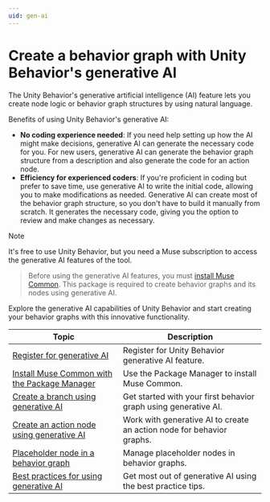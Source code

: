 ```yaml
---
uid: gen-ai
---
```


# Create a behavior graph with Unity Behavior's generative AI

The Unity Behavior's generative artificial intelligence (AI) feature lets you create node logic or behavior graph structures by using natural language.

Benefits of using Unity Behavior's generative AI:

* **No coding experience needed**: If you need help setting up how the AI might make decisions, generative AI can generate the necessary code for you. For new users, generative AI can generate the behavior graph structure from a description and also generate the code for an action node.
* **Efficiency for experienced coders**: If you're proficient in coding but prefer to save time, use generative AI to write the initial code, allowing you to make modifications as needed. Generative AI can create most of the behavior graph structure, so you don't have to build it manually from scratch. It generates the necessary code, giving you the option to review and make changes as necessary.

> [!NOTE]
> It's free to use Unity Behavior, but you need a Muse subscription to access the generative AI features of the tool.

> Before using the generative AI features, you must [install Muse Common](install-muse-common.md). This package is required to create behavior graphs and its nodes using generative AI.

Explore the generative AI capabilities of Unity Behavior and start creating your behavior graphs with this innovative functionality.

| Topic | Description |
| ----- | ----------- |
| [Register for generative AI](register-gen-ai.md) | Register for Unity Behavior generative AI feature. |
| [Install Muse Common with the Package Manager](install-muse-common.md) | Use the Package Manager to install Muse Common. |
| [Create a branch using generative AI](gen-ai-behavior-graph.md) | Get started with your first behavior graph using generative AI. |
| [Create an action node using generative AI](gen-ai-node.md) | Work with generative AI to create an action node for behavior graphs. |
| [Placeholder node in a behavior graph](placeholder-nodes.md) | Manage placeholder nodes in behavior graphs. |
| [Best practices for using generative AI](gen-ai-best-practices.md) | Get most out of generative AI using the best practice tips. |
